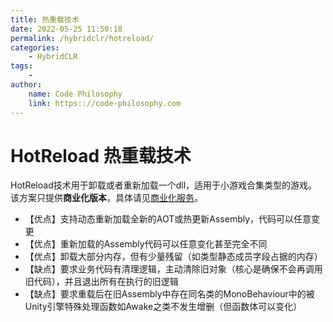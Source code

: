 ```yaml
---
title: 热重载技术
date: 2022-05-25 11:50:18
permalink: /hybridclr/hotreload/
categories:
    - HybridCLR
tags:
    -
author:
    name: Code Philosophy
    link: https:://code-philosophy.com
---
```


# HotReload 热重载技术

HotReload技术用于卸载或者重新加载一个dll，适用于小游戏合集类型的游戏。该方案只提供**商业化版本**，具体请见[商业化服务](/hybridclr/price/)。


- 【优点】支持动态重新加载全新的AOT或热更新Assembly，代码可以任意变更
- 【优点】重新加载的Assembly代码可以任意变化甚至完全不同
- 【优点】卸载大部分内存，但有少量残留（如类型静态成员字段占据的内存）
- 【缺点】要求业务代码有清理逻辑，主动清除旧对象（核心是确保不会再调用旧代码），并且退出所有在执行的旧逻辑
- 【缺点】要求重载后在旧Assembly中存在同名类的MonoBehaviour中的被Unity引擎特殊处理函数如Awake之类不发生增删（但函数体可以变化）
